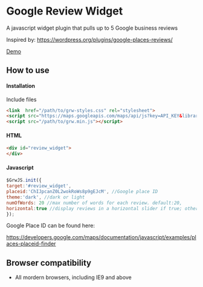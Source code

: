# Google Review Widget

A javascript widget plugin that pulls up to 5 Google business reviews 

Inspired by: https://wordpress.org/plugins/google-places-reviews/

[Demo](https://etfrom2100.github.io/google-review-widget/demo.html)

## How to use

#### Installation

Include files

```html
<link  href="/path/to/grw-styles.css" rel="stylesheet">
<script src="https://maps.googleapis.com/maps/api/js?key=API_KEY&libraries=places"></script><!--Google Maps Javascript API and the Places Library -->
<script src="/path/to/grw.min.js"></script>

```

#### HTML

```html
<div id="review_widget">
</div>
```

#### Javascript

```js
$GrwJS.init({
target:'#review_widget',
placeid:'ChIJpcanZ0L2wokRoWs8p9gEJcM', //Google place ID
theme:'dark', //dark or light
numOfWords: 20 //max number of words for each review. default:20,
horizontal:true //display reviews in a horizontal slider if true; otherwise, display reviews vertically; true as default 
});
```
Google Place ID can be found here: 

https://developers.google.com/maps/documentation/javascript/examples/places-placeid-finder

## Browser compatibility

- All mordern browsers, including IE9 and above

